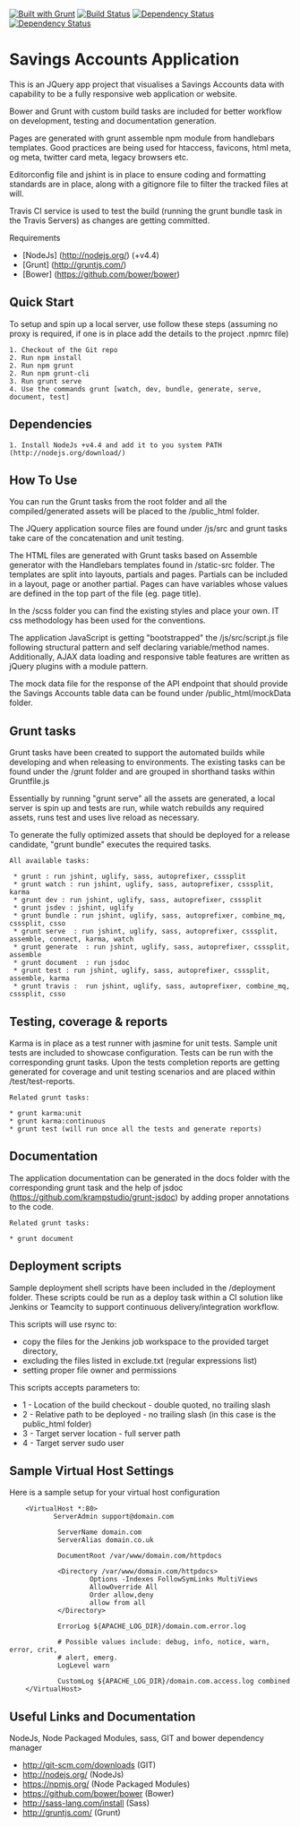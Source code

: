 [![Built with Grunt](https://cdn.gruntjs.com/builtwith.png)](http://gruntjs.com/)
[![Build Status](https://travis-ci.org/bardius/savingsAccounts.svg?branch=master)](https://travis-ci.org/bardius/savingsAccounts)
[![Dependency Status](https://www.versioneye.com/user/projects/574612face8d0e00360bd640/badge.png)](https://www.versioneye.com/user/projects/574612face8d0e00360bd640)
[![Dependency Status](https://www.versioneye.com/user/projects/574612fbce8d0e004130c785/badge.png)](https://www.versioneye.com/user/projects/574612fbce8d0e004130c785)

Savings Accounts Application
============================================================================

This is an JQuery app project that visualises a Savings Accounts data with capability to be a fully 
responsive web application or website.

Bower and Grunt with custom build tasks are included for better workflow on development, testing and documentation 
generation.

Pages are generated with grunt assemble npm module from handlebars templates.
Good practices are being used for htaccess, favicons, html meta, og meta, twitter card meta, legacy browsers etc.

Editorconfig file and jshint is in place to ensure coding and formatting standards are in place, along with a gitignore 
file to filter the tracked files at will.

Travis CI service is used to test the build (running the grunt bundle task in the Travis Servers) as changes are 
getting committed.

Requirements

* [NodeJs]  (http://nodejs.org/) (+v4.4)
* [Grunt]   (http://gruntjs.com/)
* [Bower]   (https://github.com/bower/bower)


Quick Start
------------------------------------------------------

To setup and spin up a local server, use follow these steps 
(assuming no proxy is required, if one is in place add the details to the project .npmrc file)

    1. Checkout of the Git repo
    2. Run npm install
    2. Run npm grunt
    2. Run npm grunt-cli
    3. Run grunt serve
    4. Use the commands grunt [watch, dev, bundle, generate, serve, document, test]


Dependencies
---------------------------------------------

    1. Install NodeJs +v4.4 and add it to you system PATH (http://nodejs.org/download/)


How To Use
---------------------------------------------

You can run the Grunt tasks from the root folder and all the compiled/generated assets will be placed to the /public_html 
folder.

The JQuery application source files are found under /js/src and grunt tasks take care of the concatenation and 
unit testing.

The HTML files are generated with Grunt tasks based on Assemble generator with the Handlebars templates found in 
/static-src folder. The templates are split into layouts, partials and pages. Partials can be included in a layout, 
page or another partial. Pages can have variables whose values are defined in the top part of the file (eg. page title).

In the /scss folder you can find the existing styles and place your own. IT css methodology has been used for the 
conventions.

The application JavaScript is getting "bootstrapped" the /js/src/script.js file following structural pattern and self 
declaring variable/method names. Additionally, AJAX data loading and responsive table features are written as jQuery plugins 
with a module pattern.

The mock data file for the response of the API endpoint that should provide the Savings Accounts table data can be found
under /public_html/mockData folder.


Grunt tasks
---------------------------------------------

Grunt tasks have been created to support the automated builds while developing and when releasing to environments.
The existing tasks can be found under the /grunt folder and are grouped in shorthand tasks within Gruntfile.js

Essentially by running "grunt serve" all the assets are generated, a local server is spin up and tests are run, while 
watch rebuilds any required assets, runs test and uses live reload as necessary.
 
To generate the fully optimized assets that should be deployed for a release candidate, "grunt bundle" executes the 
required tasks.

    All available tasks:

     * grunt : run jshint, uglify, sass, autoprefixer, csssplit
     * grunt watch : run jshint, uglify, sass, autoprefixer, csssplit, karma
     * grunt dev : run jshint, uglify, sass, autoprefixer, csssplit
     * grunt jsdev : jshint, uglify
     * grunt bundle : run jshint, uglify, sass, autoprefixer, combine_mq, csssplit, csso
     * grunt serve  : run jshint, uglify, sass, autoprefixer, csssplit, assemble, connect, karma, watch
     * grunt generate  : run jshint, uglify, sass, autoprefixer, csssplit, assemble
     * grunt document  : run jsdoc
     * grunt test : run jshint, uglify, sass, autoprefixer, csssplit, assemble, karma
     * grunt travis :  run jshint, uglify, sass, autoprefixer, combine_mq, csssplit, csso


Testing, coverage & reports
---------------------------------------------

Karma is in place as a test runner with jasmine for unit tests. Sample unit tests are included to showcase configuration.
Tests can be run with the corresponding grunt tasks. Upon the tests completion reports are getting generated for coverage
and unit testing scenarios and are placed within /test/test-reports.

    Related grunt tasks:
    
    * grunt karma:unit
    * grunt karma:continuous
    * grunt test (will run once all the tests and generate reports)


Documentation
---------------------------------------------

The application documentation can be generated in the docs folder with the corresponding grunt task and the 
help of jsdoc (https://github.com/krampstudio/grunt-jsdoc) by adding proper annotations to the code.

    Related grunt tasks:
    
    * grunt document


Deployment scripts
---------------------------------------------

Sample deployment shell scripts have been included in the /deployment folder. These scripts could be run as a deploy task 
within a CI solution like Jenkins or Teamcity to support continuous delivery/integration workflow.

This scripts will use rsync to:

* copy the files for the Jenkins job workspace to the provided target directory,
* excluding the files listed in exclude.txt (regular expressions list)
* setting proper file owner and permissions

This scripts accepts parameters to:

* 1 - Location of the build checkout - double quoted, no trailing slash
* 2 - Relative path to be deployed - no trailing slash (in this case is the public_html folder)
* 3 - Target server location - full server path
* 4 - Target server sudo user


Sample Virtual Host Settings
---------------------------------------------

Here is a sample setup for your virtual host configuration

	    <VirtualHost *:80>
               ServerAdmin support@domain.com

                ServerName domain.com
                ServerAlias domain.co.uk

                DocumentRoot /var/www/domain.com/httpdocs

                <Directory /var/www/domain.com/httpdocs>
                        Options -Indexes FollowSymLinks MultiViews
                        AllowOverride All
                        Order allow,deny
                        allow from all
                </Directory>

                ErrorLog ${APACHE_LOG_DIR}/domain.com.error.log

                # Possible values include: debug, info, notice, warn, error, crit,
                # alert, emerg.
                LogLevel warn

                CustomLog ${APACHE_LOG_DIR}/domain.com.access.log combined
        </VirtualHost>
        

Useful Links and Documentation
----------------------------------------------
NodeJs, Node Packaged Modules, sass, GIT and bower dependency manager

* http://git-scm.com/downloads				(GIT)
* http://nodejs.org/					    (NodeJs)
* https://npmjs.org/					    (Node Packaged Modules)
* https://github.com/bower/bower			(Bower)
* http://sass-lang.com/install				(Sass)
* http://gruntjs.com/			            (Grunt)
